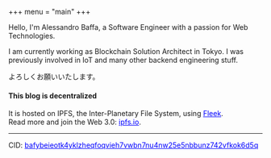 +++
menu = "main"
+++

Hello, I'm Alessandro Baffa, a Software Engineer with a passion for Web Technologies. <br/>

I am currently working as Blockchain Solution Architect in Tokyo. I was previously involved in IoT and many other backend engineering stuff.

よろしくお願いいたします。
<div class="alert alert-secondary" role="alert">
<h4 class="alert-heading">This blog is decentralized</h4>
  It is hosted on IPFS, the Inter-Planetary File System, using <a href="http://fleek.co/" style="color:blue">Fleek<a/>.<br/> 
  Read more and join the Web 3.0: <a href="https://ipfs.io" style="color:blue">ipfs.io<a/>.
  <hr>
  <p class="mb-0">CID: <a href="http://cid.ipfs.io/#bafybeieotk4yklzheqfoqvieh7vwbn7nu4nw25e5nbbunz742vfkok6d5q" style="color:blue">bafybeieotk4yklzheqfoqvieh7vwbn7nu4nw25e5nbbunz742vfkok6d5q<a/></p>
</div>
